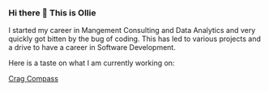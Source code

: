### Hi there 👋 This is Ollie

I started my career in Mangement Consulting and Data Analytics and very quickly got bitten by the bug of coding. This has led to various projects and a drive to have a career in Software Development.

Here is a taste on what I am currently working on:

[Crag Compass](https://github.com/ollieclyde/Crag-Compass)


